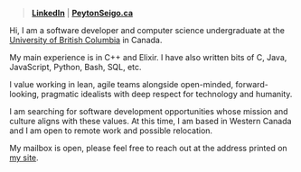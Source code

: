 > **[LinkedIn](https://linkedin.com/in/peytonseigo)** | **[PeytonSeigo.ca](https://peytonseigo.ca/)**

Hi, I am a software developer and computer science undergraduate at the <a href="https://www.cs.ubc.ca/about-our-department" target="_blank" rel="noreferrer noopener">University of British Columbia</a> in Canada.

My main experience is in C++ and Elixir. I have also written bits of C, Java, JavaScript, Python, Bash, SQL, etc.

I value working in lean, agile teams alongside open-minded, forward-looking, pragmatic idealists with deep respect for technology and humanity.

I am searching for software development opportunities whose mission and culture aligns with these values. At this time, I am based in Western Canada and I am open to remote work and possible relocation.

My mailbox is open, please feel free to reach out at the address printed on [my site](https://peytonseigo.ca).
